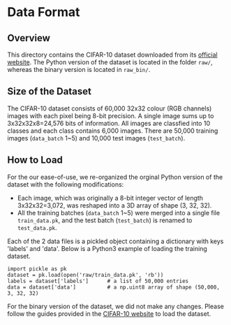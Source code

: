 # Data Format

## Overview
This directory contains the CIFAR-10 dataset downloaded from its [official website](https://www.cs.toronto.edu/~kriz/cifar.html). The Python version of the dataset is located in the folder `raw/`, whereas the binary version is located in `raw_bin/`.

## Size of the Dataset
The CIFAR-10 dataset consists of 60,000 32x32 colour (RGB channels) images with each pixel being 8-bit precision. A single image sums up to 3x32x32x8=24,576 bits of information. All images are classfied into 10 classes and each class contains 6,000 images. There are 50,000 training images (`data_batch` 1~5) and 10,000 test images (`test_batch`). 

## How to Load
For the our ease-of-use, we re-organized the orginal Python version of the dataset with the following modifications:  
* Each image, which was originally a 8-bit integer vector of length 3x32x32=3,072, was reshaped into a 3D array of shape (3, 32, 32).
* All the training batches (`data_batch` 1~5) were merged into a single file `train_data.pk`, and the test batch (`test_batch`) is renamed to `test_data.pk`.

Each of the 2 data files is a pickled object containing a dictionary with keys 'labels' and 'data'. Below is a Python3 example of loading the training dataset.
```
import pickle as pk
dataset = pk.load(open('raw/train_data.pk', 'rb'))
labels = dataset['labels']      # a list of 50,000 entries
data = dataset['data']          # a np.uint8 array of shape (50,000, 3, 32, 32)
```

For the binary version of the dataset, we did not make any changes. Please follow the guides provided in the [CIFAR-10 website](https://www.cs.toronto.edu/~kriz/cifar.html) to load the dataset.